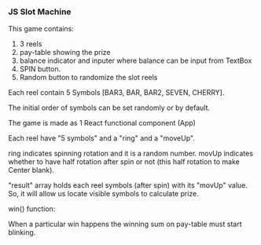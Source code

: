 ### JS Slot Machine

This game contains:

1. 3 reels
2. pay-table showing the prize
3. balance indicator and inputer where balance can be input from TextBox
4. SPIN button.
5. Random button to randomize the slot reels

Each reel contain 5 Symbols [BAR3, BAR, BAR2, SEVEN, CHERRY].

The initial order of symbols can be set randomly or by default.

The game is made as 1 React functional component (App)

Each reel have "5 symbols" and a "ring" and a "moveUp".

ring indicates spinning rotation and it is a random number.
movUp indicates whether to have half rotation after spin or not (this half rotation to make Center blank).

"result" array holds each reel symbols (after spin) with its "movUp" value.
So, it will allow us locate visible symbols to calculate prize.

win() function:



When a particular win happens the winning sum on pay-table must start blinking.
